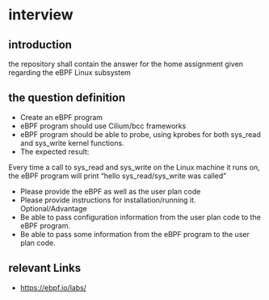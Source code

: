 # interview

## introduction
the repository shall contain the answer for the home assignment given regarding the eBPF Linux subsystem

## the question definition
* Create an eBPF program
* eBPF program should use Cilium/bcc frameworks
* eBPF program should be able to probe, using kprobes for both sys_read and sys_write
kernel functions.
* The expected result:

Every time a call to sys_read and sys_write on the Linux machine it runs on, the
eBPF program will print “hello sys_read/sys_write was called”

* Please provide the eBPF as well as the user plan code
* Please provide instructions for installation/running it.
Optional/Advantage
* Be able to pass configuration information from the user plan code to the eBPF program.
* Be able to pass some information from the eBPF program to the user plan code.

## relevant Links
* https://ebpf.io/labs/
